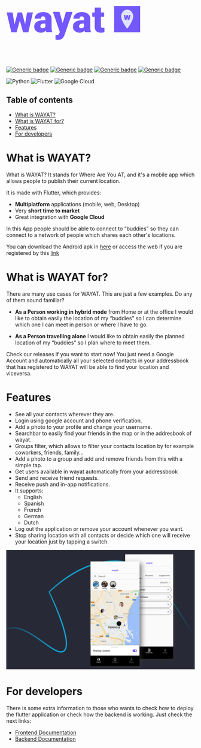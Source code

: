 <link href='https://fonts.googleapis.com/css?family=Roboto' rel='stylesheet'>

<h1 style="color:rgb(115,88,255);font-weight:900;font-size:100px;font-family:Roboto">wayat <img src=wayat_icon.png width=70></h1>




[![Generic badge](https://img.shields.io/badge/WAYAT-v.0.7.0-GREEN.svg)](https://shields.io/) [![Generic badge](https://img.shields.io/badge/os-android-GREEN.svg)](https://shields.io/) [![Generic badge](https://img.shields.io/badge/os-ios-GREEN.svg)](https://shields.io/) [![Generic badge](https://img.shields.io/badge/website-up-GREEN.svg)](https://shields.io/)

![Python](https://img.shields.io/badge/python-3670A0?style=for-the-badge&logo=python&logoColor=ffdd54) ![Flutter](https://img.shields.io/badge/Flutter-%2302569B.svg?style=for-the-badge&logo=Flutter&logoColor=white) ![Google Cloud](https://img.shields.io/badge/GoogleCloud-%234285F4.svg?style=for-the-badge&logo=google-cloud&logoColor=white)

## Table of contents

- [What is WAYAT?](#what-is-wayat)
- [What is WAYAT for?](#what-is-wayat-for)
- [Features](#features)
- [For developers](#for-developers)

# What is WAYAT?

What is WAYAT? It stands for Where Are You AT, and it's a mobile app which allows people to publish their current location.

It is made with Flutter, which  provides:
- **Multiplatform** applications (mobile, web, Desktop)
- Very **short time to market**
- Great integration with **Google Cloud**

In this App people should be able to connect to “buddies” so they can connect to a network of people which shares each other's locations.

You can download the Android apk in [here](https://github.com/devonfw-forge/wayat-flutter-python-mvp/releases/latest) or access the web if you are registered by this [link](https://wayat-web-dchj7vzxga-no.a.run.app/)

# What is WAYAT for?

There are many use cases for WAYAT. This are just a few examples. Do any of them sound familiar?

- **As a Person working in hybrid mode** from Home or at the office I would
like to obtain easily the location of my “buddies” so I can determine which one I can
meet in person or where I have to go.

- **As a Person travelling alone** I would like to obtain easily the planned location of my
“buddies” so I plan where to meet them.

Check our releases if you want to start now! You just need a Google Account and automatically all your selected contacts in your addressbook that has registered to WAYAT will be able to find your location and viceversa.

# Features
- See all your contacts wherever they are.
- Login using google account and phone verification.
- Add a photo to your profile and change your username.
- Searchbar to easily find your friends in the map or in the addresbook of wayat.
- Groups filter, which allows to filter your contacts location by for example coworkers, friends, family...
- Add a photo to a group and add and remove friends from this with a simple tap.
- Get users available in wayat automatically from your addressbook
- Send and receive friend requests.
- Receive push and in-app notifications.
- It supports:
  - English
  - Spanish
  - French
  - German
  - Dutch
- Log out the application or remove your account whenever you want.
- Stop sharing location with all contacts or decide which one will receive your location just by tapping a switch.

![Main Screens](main_screens.png)

# For developers
There is some extra information to those who wants to check how to deploy the flutter application or check how the backend is working. Just check the next links:

- [Frontend Documentation](https://github.com/devonfw-forge/wayat-flutter-python-mvp/tree/main/wayat/frontend#readme)
- [Backend Documentation](https://github.com/devonfw-forge/wayat-flutter-python-mvp/tree/main/wayat/backend#readme)

